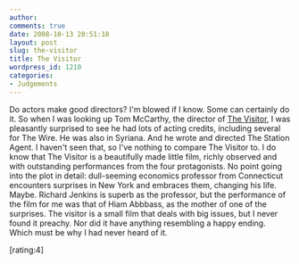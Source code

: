 ```yaml
---
author:
comments: true
date: 2008-10-13 20:51:18
layout: post
slug: the-visitor
title: The Visitor
wordpress_id: 1210
categories:
- Judgements
---
```


Do actors make good directors? I'm blowed if I know. Some can certainly do it. So when I was looking up Tom McCarthy, the director of [The Visitor](http://www.imdb.com/title/tt0857191/), I was pleasantly surprised to see he had lots of acting credits, including several for The Wire. He was also in Syriana. And he wrote and directed The Station Agent. I haven't seen that, so I've nothing to compare The Visitor to. I do know that The Visitor is a beautifully made little film, richly observed and with outstanding performances from the four protagonists. No point going into the plot in detail: dull-seeming economics professor from Connecticut encounters surprises in New York and embraces them, changing his life. Maybe. Richard Jenkins is superb as the professor, but the performance of the film for me was that of Hiam Abbbass, as the mother of one of the surprises. The visitor is a small film that deals with big issues, but I never found it preachy. Nor did it have anything resembling a happy ending. Which must be why I had never heard of it.

[rating:4]  

